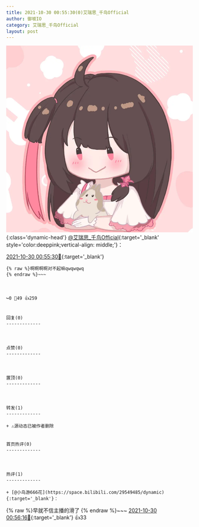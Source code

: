 ```yaml
---
title: 2021-10-30 00:55:30(0)艾瑞思_千鸟Official
author: 御坂IO
category: 艾瑞思_千鸟Official
layout: post
---
```


![img](/images/7e08840c56f251de28bdf766b647bd5fe9a5d50a.jpg){:class='dynamic-head'}
[@艾瑞思_千鸟Official](https://space.bilibili.com/1090010845/dynamic){:target='_blank' style='color:deeppink;vertical-align: middle;'}：

[2021-10-30 00:55:30🔗](https://t.bilibili.com/587071048110472831){:target='_blank'}

~~~
{% raw %}啊啊啊啊对不起嘛qwqwqwq
{% endraw %}~~~



↪️0 💬49 👍259


回复(0)
-------------



点赞(0)
-------------



置顶(0)
-------------



转发(1)
-------------

+ ⚠源动态已被作者删除


首页热评(0)
-------------



热评(1)
-------------

+ [@小鸟游666花](https://space.bilibili.com/29549485/dynamic){:target='_blank'}：
~~~
{% raw %}早就不信主播的滑了
{% endraw %}~~~
[2021-10-30 00:56:16🔗](https://t.bilibili.com/587071048110472831#reply5669081571){:target='_blank'} 👍33


